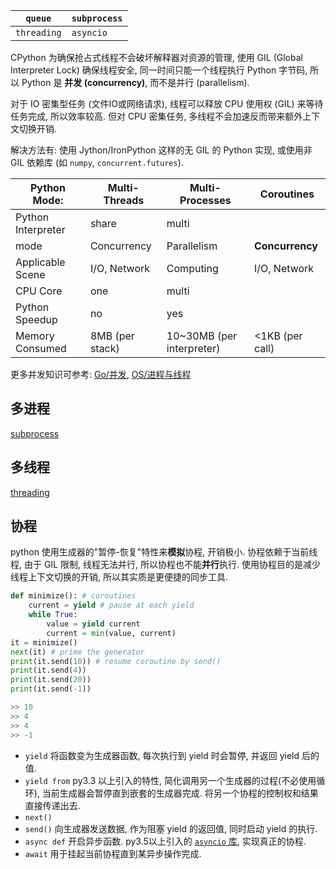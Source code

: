 | `queue`     | `subprocess` |
| ----------- | ------------ |
| `threading` | `asyncio`             |

CPython 为确保抢占式线程不会破坏解释器对资源的管理, 使用 GIL (Global Interpreter Lock) 确保线程安全, 同一时间只能一个线程执行 Python 字节码, 所以 Python 是 **并发 (concurrency)**, 而不是并行 (parallelism).

对于 IO 密集型任务 (文件IO或网络请求), 线程可以释放 CPU 使用权 (GIL) 来等待任务完成, 所以效率较高. 但对 CPU 密集任务, 多线程不会加速反而带来额外上下文切换开销. 

解决方法有: 使用 Jython/IronPython 这样的无 GIL 的 Python 实现, 或使用非 GIL 依赖库 (如 `numpy`, `concurrent.futures`).

|  Python Mode:                  | Multi-Threads        | Multi-Processes | Coroutines |
| ------------------ | -------------------- | --------------- | ---------- |
| Python Interpreter | share                | multi           |            |
| mode               | Concurrency          | Parallelism     |   **Concurrency**         |
| Applicable Scene   | I/O, Network | Computing       | I/O, Network           |
| CPU Core           | one                  | multi           |           |
| Python Speedup     | no                   | yes             |            |
| Memory Consumed    | 8MB (per stack)                |   10~30MB (per interpreter)            |  <1KB (per call)        |

更多并发知识可参考: [Go/并发](../../Go/并发.md), [OS/进程与线程](../../../System/Linux%20Basic/进程与线程.md)

## 多进程

[subprocess](../标准库/subprocess.md)

## 多线程

[threading](../标准库/threading.md)

## 协程

python 使用生成器的"暂停-恢复"特性来**模拟**协程, 开销极小. 协程依赖于当前线程, 由于 GIL 限制, 线程无法并行, 所以协程也不能**并行**执行. 使用协程目的是减少线程上下文切换的开销, 所以其实质是更便捷的同步工具.

```python
def minimize(): # coroutines
	current = yield # pause at each yield
	while True:
		value = yield current
		current = min(value, current)
it = minimize()
next(it) # prime the generator
print(it.send(10)) # resume coroutine by send()
print(it.send(4))
print(it.send(20))
print(it.send(-1))

>> 10
>> 4
>> 4
>> -1
```

- `yield` 将函数变为生成器函数, 每次执行到 yield 时会暂停, 并返回 yield 后的值.
- `yield from` py3.3 以上引入的特性, 简化调用另一个生成器的过程(不必使用循环), 当前生成器会暂停直到嵌套的生成器完成. 将另一个协程的控制权和结果直接传递出去.
- `next()`
- `send()` 向生成器发送数据, 作为阻塞 yield 的返回值, 同时启动 yield 的执行.
- `async def` 开启异步函数. py3.5以上引入的 [`asyncio` 库](../标准库/asyncio.md), 实现真正的协程.
- `await` 用于挂起当前协程直到某异步操作完成.